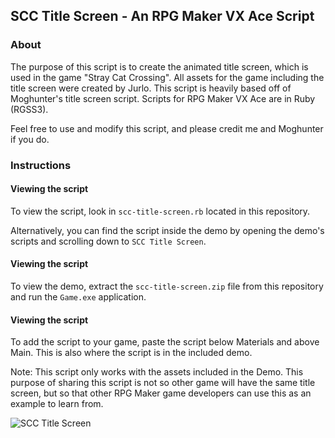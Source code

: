 ## SCC Title Screen - An RPG Maker VX Ace Script

### About

The purpose of this script is to create the animated title screen, which is used in the game "Stray Cat Crossing". All assets for the game including the title screen were created by Jurlo. This script is heavily based off of Moghunter's title screen script. Scripts for RPG Maker VX Ace are in Ruby (RGSS3).

Feel free to use and modify this script, and please credit me and Moghunter if you do.

### Instructions

#### Viewing the script

To view the script, look in `scc-title-screen.rb` located in this repository.

Alternatively, you can find the script inside the demo by opening the demo's scripts and scrolling down to `SCC Title Screen`.

#### Viewing the script

To view the demo, extract the `scc-title-screen.zip` file from this repository and run the `Game.exe` application.

#### Viewing the script

To add the script to your game, paste the script below Materials and above Main. This is also where the script is in the included demo.

Note: This script only works with the assets included in the Demo. This purpose of sharing this script is not so other game will have the same title screen, but so that other RPG Maker game developers can use this as an example to learn from.

![SCC Title Screen]()

